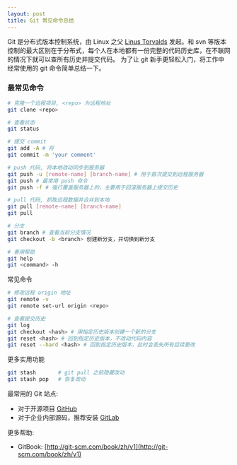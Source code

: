 ```yaml
---
layout: post
title: Git 常见命令总结
---
```


Git 是分布式版本控制系统，由 Linux 之父 [Linus Torvalds](http://zh.wikipedia.org/wiki/%E6%9E%97%E7%BA%B3%E6%96%AF%C2%B7%E6%89%98%E7%93%A6%E5%85%B9)
发起。和 svn 等版本控制的最大区别在于分布式，每个人在本地都有一份完整的代码历史库，在不联网的情况下就可以查所有历史并提交代码。
为了让 git 新手更轻松入门，将工作中经常使用的 git 命令简单总结一下。

### 最常见命令

```bash
# 克隆一个远程项目, <repo> 为远程地址
git clone <repo>

# 查看状态
git status

# 提交 commit
git add -A # 将
git commit -m 'your comment'

# push 代码, 将本地改动同步到服务器
git push -u [remote-name] [branch-name] # 用于首次提交到远程服务器
git push # 最常用 push 命令
git push -f # 强行覆盖服务器上的，主要用于回滚服务器上提交历史

# pull 代码, 抓取远程数据并合并到本地
git pull [remote-name] [branch-name]
git pull

# 分支
git branch # 查看当前分支情况
git checkout -b <branch> 创建新分支，并切换到新分支

# 善用帮助
git help
git <command> -h
```

常见命令

```bash
# 修改远程 origin 地址
git remote -v
git remote set-url origin <repo>

# 查看提交历史
git log
git checkout <hash> # 用指定历史版本创建一个新的分支
git reset <hash> # 回到指定历史版本，不改动代码内容
git reset --hard <hash> # 回到指定历史版本，此时会丢失所有后续更改
```

更多实用功能

```bash
git stash       # git pull 之前隐藏改动
git stash pop   # 恢复改动
```

最常用的 Git 站点:

* 对于开源项目 [GitHub](https://github.com/)
* 对于企业内部源码，推荐安装 [GitLab](https://about.gitlab.com/)

更多帮助:

* GitBook: [http://git-scm.com/book/zh/v1](http://git-scm.com/book/zh/v1)
